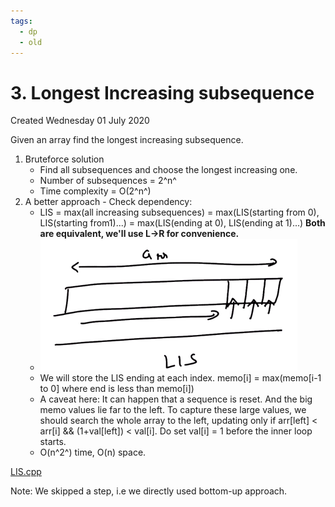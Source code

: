 ```yaml
---
tags:
  - dp
  - old
---
```

# 3. Longest Increasing subsequence
Created Wednesday 01 July 2020

Given an array find the longest increasing subsequence.

1. Bruteforce solution
   - Find all subsequences and choose the longest increasing one.
   - Number of subsequences = 2^n^
   - Time complexity = O(2^n^)
2. A better approach - Check dependency:
   - LIS = max(all increasing subsequences) = max(LIS(starting from 0), LIS(starting from1)...) = max(LIS(ending at 0), LIS(ending at 1)...) **Both are equivalent, we'll use L->R for convenience.**
   - ![](../../../../../../assets/0_index-image-1-007d7a4d.png)
   - We will store the LIS ending at each index. memo[i] = max(memo[i-1 to 0] where end is less than memo[i])
   - A caveat here: It can happen that a sequence is reset. And the big memo values lie far to the left. To capture these large values, we should search the whole array to the left, updating only if arr[left] < arr[i] && (1+val[left]) < val[i]. Do set val[i] = 1 before the inner loop starts.
   - O(n^2^) time, O(n) space.

[LIS.cpp](3._Longest_Increasing_subsequence/LIS.cpp)

Note: We skipped a step, i.e we directly used bottom-up approach.
